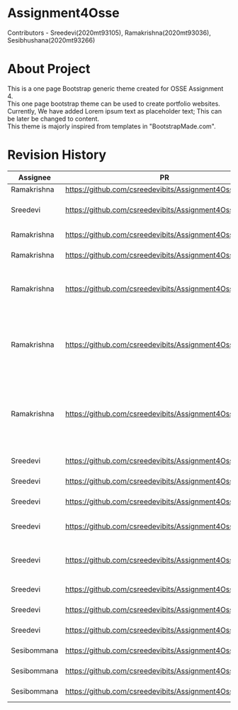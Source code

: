 # Assignment4Osse
Contributors - Sreedevi(2020mt93105), Ramakrishna(2020mt93036), Sesibhushana(2020mt93266)

# About Project

This is a one page Bootstrap generic theme created for OSSE Assignment 4.<br />
This one page bootstrap theme can be used to create portfolio websites.<br />
Currently, We have added Lorem ipsum text as placeholder text; This can be later be changed to content.<br />
This theme is majorly inspired from templates in "BootstrapMade.com".<br />




# Revision History

|Assignee      |   PR                                                        |Comments   
|--------------|-------------------------------------------------------------|------------------------------------------------------------------------
|Ramakrishna   |     https://github.com/csreedevibits/Assignment4Osse/pull/1 | Intial push
|Sreedevi      |     https://github.com/csreedevibits/Assignment4Osse/pull/2 | Adding another para
|Ramakrishna   |     https://github.com/csreedevibits/Assignment4Osse/pull/3 | Merge to main
|Ramakrishna   |     https://github.com/csreedevibits/Assignment4Osse/pull/4 | merge to main
|Ramakrishna   |     https://github.com/csreedevibits/Assignment4Osse/pull/5 | Added bootstrap theme and basic changes
|Ramakrishna   |     https://github.com/csreedevibits/Assignment4Osse/pull/7 | Resolution for issue "Remove google maps render on index page"
|Ramakrishna   |     https://github.com/csreedevibits/Assignment4Osse/pull/9 | Issue resolution Price modification for business and developer plans
|Sreedevi      |     https://github.com/csreedevibits/Assignment4Osse/pull/12| Issue 10 and 11
|Sreedevi      |     https://github.com/csreedevibits/Assignment4Osse/pull/13| Location Updates
|Sreedevi      |     https://github.com/csreedevibits/Assignment4Osse/pull/14| Updating email
|Sreedevi      |     https://github.com/csreedevibits/Assignment4Osse/pull/15| Updating email in inner page
|Sreedevi      |     https://github.com/csreedevibits/Assignment4Osse/pull/16| Updating email id in portfolio page
|Sreedevi      |     https://github.com/csreedevibits/Assignment4Osse/pull/17| Merge to main
|Sreedevi      |     https://github.com/csreedevibits/Assignment4Osse/pull/27| Updating profile page
|Sreedevi      |     https://github.com/csreedevibits/Assignment4Osse/pull/27| Updating profile page
|Sesibommana   |     https://github.com/csreedevibits/Assignment4Osse/pull/27| Added a new file
|Sesibommana   |     https://github.com/csreedevibits/Assignment4Osse/pull/28| Fixed the issue#1
|Sesibommana   |     https://github.com/csreedevibits/Assignment4Osse/pull/29| Added hello world.py



